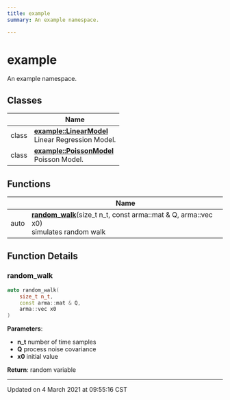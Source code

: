 ```yaml
---
title: example
summary: An example namespace. 

---
```


# example

An example namespace. <br>

## Classes

|                | Name           |
| -------------- | -------------- |
| class | **[example::LinearModel](/eg-cpp-library/docs/api/classes/classexample_1_1_linear_model/)** <br>Linear Regression Model.  |
| class | **[example::PoissonModel](/eg-cpp-library/docs/api/classes/classexample_1_1_poisson_model/)** <br>Poisson Model.  |

## Functions

|                | Name           |
| -------------- | -------------- |
| auto | **[random_walk](/eg-cpp-library/docs/api/namespaces/namespaceexample/#function-random_walk)**(size_t n_t, const arma::mat & Q, arma::vec x0)<br>simulates random walk  |


## Function Details

### random_walk

```cpp
auto random_walk(
    size_t n_t,
    const arma::mat & Q,
    arma::vec x0
)
```



**Parameters**:

  * **n_t** number of time samples 
  * **Q** process noise covariance 
  * **x0** initial value


**Return**: random variable 






-------------------------------

Updated on  4 March 2021 at 09:55:16 CST
